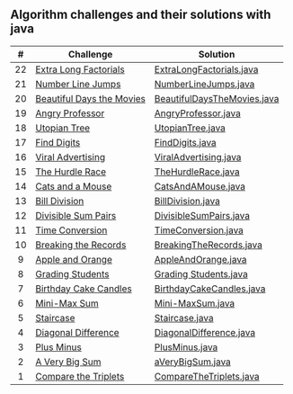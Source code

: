 ## Algorithm challenges and their solutions with java

|  #  | Challenge                                                                                                                     | Solution                                                                              |
| :-: | ----------------------------------------------------------------------------------------------------------------------------- | --------------------------------------------------------------------------------------|
|  22 | [Extra Long Factorials](https://www.hackerrank.com/challenges/extra-long-factorials/problem?isFullScreen=true)                | [ExtraLongFactorials.java](./solutions-of-algorithms/ExtraLongFactorials.java)        |
|  21 | [Number Line Jumps](https://www.hackerrank.com/challenges/kangaroo/problem?isFullScreen=true)                                 | [NumberLineJumps.java](./solutions-of-algorithms/NumberLineJumps.java)                |
|  20 | [Beautiful Days the Movies](https://www.hackerrank.com/challenges/beautiful-days-at-the-movies/problem?isFullScreen=true)     | [BeautifulDaysTheMovies.java](./solutions-of-algorithms/BeautifulDaysTheMovies.java)  |
|  19 | [Angry Professor](https://www.hackerrank.com/challenges/angry-professor/problem?isFullScreen=true)                            | [AngryProfessor.java](./solutions-of-algorithms/AngryProfessor.java)                  |
|  18 | [Utopian Tree](https://www.hackerrank.com/challenges/utopian-tree/problem?isFullScreen=true)                                  | [UtopianTree.java](./solutions-of-algorithms/UtopianTree.java)                        |
|  17 | [Find Digits](https://www.hackerrank.com/challenges/find-digits/problem?isFullScreen=true)                                    | [FindDigits.java](./solutions-of-algorithms/FindDigits.java)                          |
|  16 | [Viral Advertising](https://www.hackerrank.com/challenges/strange-advertising/problem?isFullScreen=true)                      | [ViralAdvertising.java](./solutions-of-algorithms/ViralAdvertising.java)              |
|  15 | [The Hurdle Race](https://www.hackerrank.com/challenges/the-hurdle-race/problem?isFullScreen=true)                            | [TheHurdleRace.java](./solutions-of-algorithms/TheHurdleRace.java)                    |
|  14 | [Cats and a Mouse](https://www.hackerrank.com/challenges/cats-and-a-mouse/problem?isFullScreen=true)                          | [CatsAndAMouse.java](./solutions-of-algorithms/CatsAndAMouse.java)                    |
|  13 | [Bill Division](https://www.hackerrank.com/challenges/bon-appetit/problem?isFullScreen=true)                                  | [BillDivision.java](./solutions-of-algorithms/BillDivision.java)                      |
|  12 | [Divisible Sum Pairs](https://www.hackerrank.com/challenges/divisible-sum-pairs/problem?isFullScreen=true)                    | [DivisibleSumPairs.java](./solutions-of-algorithms/DivisibleSumPairs.java)            |
|  11 | [Time Conversion](https://www.hackerrank.com/challenges/time-conversion/problem?isFullScreen=true)                            | [TimeConversion.java](./solutions-of-algorithms/TimeConversion.java)                  |
|  10 | [Breaking the Records](https://www.hackerrank.com/challenges/breaking-best-and-worst-records/problem?isFullScreen=true)       | [BreakingTheRecords.java](./solutions-of-algorithms/BreakingTheRecords.java)          |
|  9  | [Apple and Orange](https://www.hackerrank.com/challenges/apple-and-orange/problem?isFullScreen=true)                          | [AppleAndOrange.java](./solutions-of-algorithms/AppleAndOrange.java)                  |
|  8  | [Grading Students](https://www.hackerrank.com/challenges/grading/problem?isFullScreen=true)                                   | [Grading Students.java](./solutions-of-algorithms/GradingStudents.java)               |
|  7  | [Birthday Cake Candles](https://www.hackerrank.com/challenges/birthday-cake-candles/problem?isFullScreen=true)                | [BirthdayCakeCandles.java](./solutions-of-algorithms/BirthdayCakeCandles.java)        |
|  6  | [Mini-Max Sum](https://www.hackerrank.com/challenges/mini-max-sum/problem?isFullScreen=true)                                  | [Mini-MaxSum.java](./solutions-of-algorithms/Mini-MaxSum.java)                        |
|  5  | [Staircase](https://www.hackerrank.com/challenges/staircase/problem?isFullScreen=true)                                        | [Staircase.java](./solutions-of-algorithms/Staircase.java)                            |
|  4  | [Diagonal Difference](https://www.hackerrank.com/challenges/diagonal-difference/problem?isFullScreen=true)                    | [DiagonalDifference.java](./solutions-of-algorithms/DiagonalDifference.java)          |
|  3  | [Plus Minus](https://www.hackerrank.com/challenges/plus-minus/problem?isFullScreen=true)                                      | [PlusMinus.java](./solutions-of-algorithms/PlusMinus.java)                            |
|  2  | [A Very Big Sum](https://www.hackerrank.com/challenges/a-very-big-sum/problem?isFullScreen=true)                              | [aVeryBigSum.java](./solutions-of-algorithms/aVeryBigSum.java)                        |
|  1  | [Compare the Triplets](https://www.hackerrank.com/challenges/compare-the-triplets/problem?isFullScreen=true)                  | [CompareTheTriplets.java](./solutions-of-algorithms/CompareTheTriplets.java)          |






